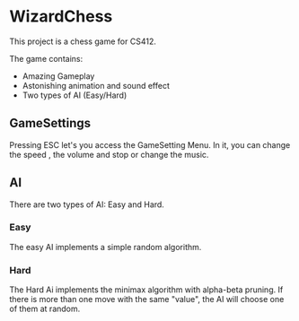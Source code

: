 # WizardChess


This project is a chess game for CS412.

The game contains:

* Amazing Gameplay
* Astonishing animation and sound effect
* Two types of AI (Easy/Hard)



## GameSettings

Pressing ESC let's you access the GameSetting Menu. 
In it, you can change the speed , the volume and stop or change the music.

## AI

There are two types of AI: Easy and Hard.

### Easy

The easy AI implements a simple random algorithm.

### Hard

The Hard Ai implements the minimax algorithm with alpha-beta pruning.
If there is more than one move with the same "value", the AI will choose one of them at random.


